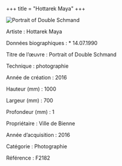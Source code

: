 +++
title = "Hottarek Maya"
+++

![Portrait of Double Schmand](/images/f2182.jpg)

Artiste
: Hottarek Maya

Données biographiques
: \* 14.07.1990

Titre de l’œuvre
: Portrait of Double Schmand


Technique
: photographie

Année de création
: 2016

Hauteur (mm)
: 1000

Largeur (mm)
: 700

Profondeur (mm)
: 1

Propriétaire
: Ville de Bienne

Année d’acquisition
: 2016

Catégorie
: Photographie

Référence
: F2182
